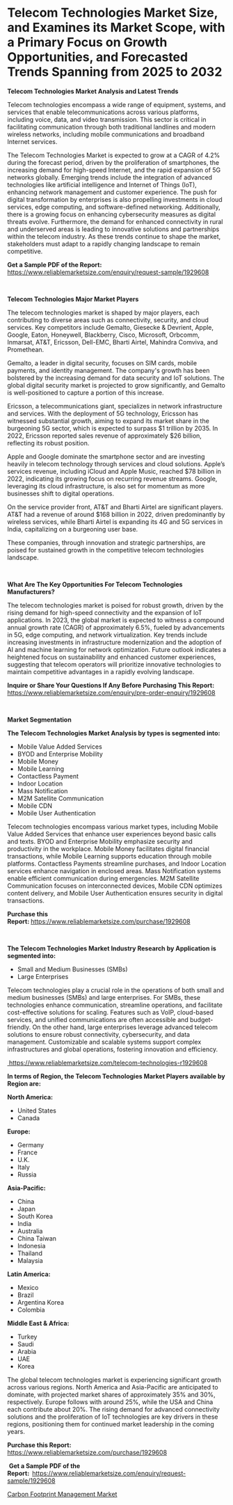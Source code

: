 <p><h1>Telecom Technologies Market Size, and Examines its Market Scope, with a Primary Focus on Growth Opportunities, and Forecasted Trends Spanning from 2025 to 2032</h1></p><p><strong>Telecom Technologies Market Analysis and Latest Trends</strong></p>
<p><p>Telecom technologies encompass a wide range of equipment, systems, and services that enable telecommunications across various platforms, including voice, data, and video transmission. This sector is critical in facilitating communication through both traditional landlines and modern wireless networks, including mobile communications and broadband Internet services. </p><p>The Telecom Technologies Market is expected to grow at a CAGR of 4.2% during the forecast period, driven by the proliferation of smartphones, the increasing demand for high-speed Internet, and the rapid expansion of 5G networks globally. Emerging trends include the integration of advanced technologies like artificial intelligence and Internet of Things (IoT), enhancing network management and customer experience. The push for digital transformation by enterprises is also propelling investments in cloud services, edge computing, and software-defined networking. Additionally, there is a growing focus on enhancing cybersecurity measures as digital threats evolve. Furthermore, the demand for enhanced connectivity in rural and underserved areas is leading to innovative solutions and partnerships within the telecom industry. As these trends continue to shape the market, stakeholders must adapt to a rapidly changing landscape to remain competitive.</p></p>
<p><strong>Get a Sample PDF of the Report:&nbsp;</strong> <a href="https://www.reliablemarketsize.com/enquiry/request-sample/1929608?utm_campaign=2799&utm_medium=2&utm_source=Github&utm_content=ia&utm_term=09032025&utm_id=telecom-technologies">https://www.reliablemarketsize.com/enquiry/request-sample/1929608</a></p>
<p>&nbsp;</p>
<p><strong>Telecom Technologies Major Market Players</strong></p>
<p><p>The telecom technologies market is shaped by major players, each contributing to diverse areas such as connectivity, security, and cloud services. Key competitors include Gemalto, Giesecke & Devrient, Apple, Google, Eaton, Honeywell, Blackberry, Cisco, Microsoft, Orbcomm, Inmarsat, AT&T, Ericsson, Dell-EMC, Bharti Airtel, Mahindra Comviva, and Promethean.</p><p>Gemalto, a leader in digital security, focuses on SIM cards, mobile payments, and identity management. The company's growth has been bolstered by the increasing demand for data security and IoT solutions. The global digital security market is projected to grow significantly, and Gemalto is well-positioned to capture a portion of this increase.</p><p>Ericsson, a telecommunications giant, specializes in network infrastructure and services. With the deployment of 5G technology, Ericsson has witnessed substantial growth, aiming to expand its market share in the burgeoning 5G sector, which is expected to surpass $1 trillion by 2035. In 2022, Ericsson reported sales revenue of approximately $26 billion, reflecting its robust position.</p><p>Apple and Google dominate the smartphone sector and are investing heavily in telecom technology through services and cloud solutions. Apple’s services revenue, including iCloud and Apple Music, reached $78 billion in 2022, indicating its growing focus on recurring revenue streams. Google, leveraging its cloud infrastructure, is also set for momentum as more businesses shift to digital operations.</p><p>On the service provider front, AT&T and Bharti Airtel are significant players. AT&T had a revenue of around $168 billion in 2022, driven predominantly by wireless services, while Bharti Airtel is expanding its 4G and 5G services in India, capitalizing on a burgeoning user base. </p><p>These companies, through innovation and strategic partnerships, are poised for sustained growth in the competitive telecom technologies landscape.</p></p>
<p>&nbsp;</p>
<p><strong>What Are The Key Opportunities For Telecom Technologies Manufacturers?</strong></p>
<p><p>The telecom technologies market is poised for robust growth, driven by the rising demand for high-speed connectivity and the expansion of IoT applications. In 2023, the global market is expected to witness a compound annual growth rate (CAGR) of approximately 6.5%, fueled by advancements in 5G, edge computing, and network virtualization. Key trends include increasing investments in infrastructure modernization and the adoption of AI and machine learning for network optimization. Future outlook indicates a heightened focus on sustainability and enhanced customer experiences, suggesting that telecom operators will prioritize innovative technologies to maintain competitive advantages in a rapidly evolving landscape.</p></p>
<p><strong>Inquire or Share Your Questions If Any Before Purchasing This Report:</strong> <a href="https://www.reliablemarketsize.com/enquiry/pre-order-enquiry/1929608?utm_campaign=2799&utm_medium=2&utm_source=Github&utm_content=ia&utm_term=09032025&utm_id=telecom-technologies">https://www.reliablemarketsize.com/enquiry/pre-order-enquiry/1929608</a></p>
<p>&nbsp;</p>
<p><strong>Market Segmentation</strong></p>
<p><strong>The Telecom Technologies Market Analysis by types is segmented into:</strong></p>
<p><ul><li>Mobile Value Added Services</li><li>BYOD and Enterprise Mobility</li><li>Mobile Money</li><li>Mobile Learning</li><li>Contactless Payment</li><li>Indoor Location</li><li>Mass Notification</li><li>M2M Satellite Communication</li><li>Mobile CDN</li><li>Mobile User Authentication</li></ul></p>
<p><p>Telecom technologies encompass various market types, including Mobile Value Added Services that enhance user experiences beyond basic calls and texts. BYOD and Enterprise Mobility emphasize security and productivity in the workplace. Mobile Money facilitates digital financial transactions, while Mobile Learning supports education through mobile platforms. Contactless Payments streamline purchases, and Indoor Location services enhance navigation in enclosed areas. Mass Notification systems enable efficient communication during emergencies. M2M Satellite Communication focuses on interconnected devices, Mobile CDN optimizes content delivery, and Mobile User Authentication ensures security in digital transactions.</p></p>
<p><strong>Purchase this Report:&nbsp;</strong><a href="https://www.reliablemarketsize.com/purchase/1929608?utm_campaign=2799&utm_medium=2&utm_source=Github&utm_content=ia&utm_term=09032025&utm_id=telecom-technologies">https://www.reliablemarketsize.com/purchase/1929608</a></p>
<p>&nbsp;</p>
<p><strong>The Telecom Technologies Market Industry Research by Application is segmented into:</strong></p>
<p><ul><li>Small and Medium Businesses (SMBs)</li><li>Large Enterprises</li></ul></p>
<p><p>Telecom technologies play a crucial role in the operations of both small and medium businesses (SMBs) and large enterprises. For SMBs, these technologies enhance communication, streamline operations, and facilitate cost-effective solutions for scaling. Features such as VoIP, cloud-based services, and unified communications are often accessible and budget-friendly. On the other hand, large enterprises leverage advanced telecom solutions to ensure robust connectivity, cybersecurity, and data management. Customizable and scalable systems support complex infrastructures and global operations, fostering innovation and efficiency.</p></p>
<p><a href="https://www.reliablemarketsize.com/telecom-technologies-r1929608?utm_campaign=2799&utm_medium=2&utm_source=Github&utm_content=ia&utm_term=09032025&utm_id=telecom-technologies">&nbsp;https://www.reliablemarketsize.com/telecom-technologies-r1929608</a></p>
<p><strong>In terms of Region, the Telecom Technologies Market Players available by Region are:</strong></p>
<p>
    <p> <strong> North America: </strong>
        <ul>
            <li>United States</li>
            <li>Canada</li>
        </ul>
        </p> 
    <p> <strong> Europe: </strong>
        <ul>
            <li>Germany</li>
            <li>France</li>
            <li>U.K.</li>
            <li>Italy</li>
            <li>Russia</li>
        </ul>
        </p> 
    <p> <strong> Asia-Pacific: </strong>
        <ul>
            <li>China</li>
            <li>Japan</li>
            <li>South Korea</li>
            <li>India</li>
            <li>Australia</li>
            <li>China Taiwan</li>
            <li>Indonesia</li>
            <li>Thailand</li>
            <li>Malaysia</li>
        </ul>
        </p> 
    <p> <strong> Latin America: </strong>
        <ul>
            <li>Mexico</li>
            <li>Brazil</li>
            <li>Argentina Korea</li>
            <li>Colombia</li>
        </ul>
        </p> 
    <p> <strong> Middle East & Africa: </strong>
        <ul>
            <li>Turkey</li>
            <li>Saudi</li>
            <li>Arabia</li>
            <li>UAE</li>
            <li>Korea</li>
        </ul>
    </p>
    </p>
<p><p>The global telecom technologies market is experiencing significant growth across various regions. North America and Asia-Pacific are anticipated to dominate, with projected market shares of approximately 35% and 30%, respectively. Europe follows with around 25%, while the USA and China each contribute about 20%. The rising demand for advanced connectivity solutions and the proliferation of IoT technologies are key drivers in these regions, positioning them for continued market leadership in the coming years.</p></p>
<p><strong>Purchase this Report: </strong><a href="https://www.reliablemarketsize.com/purchase/1929608?utm_campaign=2799&utm_medium=2&utm_source=Github&utm_content=ia&utm_term=09032025&utm_id=telecom-technologies">https://www.reliablemarketsize.com/purchase/1929608</a></p>
<p>&nbsp;<strong>Get a Sample PDF of the Report:&nbsp;&nbsp;</strong><a href="https://www.reliablemarketsize.com/enquiry/request-sample/1929608?utm_campaign=2799&utm_medium=2&utm_source=Github&utm_content=ia&utm_term=09032025&utm_id=telecom-technologies">https://www.reliablemarketsize.com/enquiry/request-sample/1929608</a></p>
<p><strong></strong></p>
<p><p><a href="https://github.com/semiensamuel72378/Market-Research-Report-List-1/blob/main/carbon-footprint-management-market.md?utm_campaign=2799&utm_medium=2&utm_source=Github&utm_content=ia&utm_term=09032025&utm_id=telecom-technologies">Carbon Footprint Management Market</a></p></p>